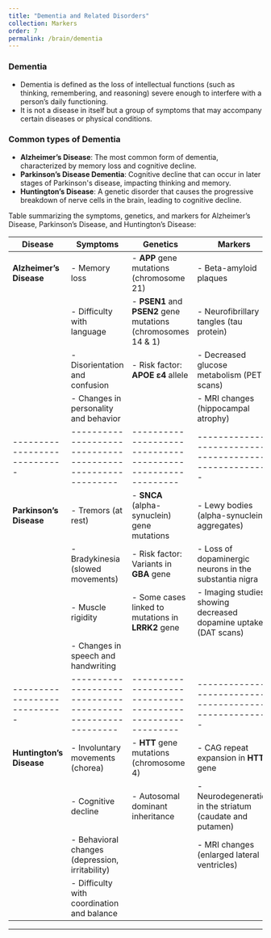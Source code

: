 ```yaml
---
title: "Dementia and Related Disorders"
collection: Markers
order: 7
permalink: /brain/dementia
---
```


### Dementia
- Dementia is defined as the loss of intellectual functions (such as thinking, remembering, and reasoning) severe enough to interfere with a person’s daily functioning.
- It is not a disease in itself but a group of symptoms that may accompany certain diseases or physical conditions.

### Common types of Dementia
- **Alzheimer’s Disease**: The most common form of dementia, characterized by memory loss and cognitive decline.
- **Parkinson’s Disease Dementia**: Cognitive decline that can occur in later stages of Parkinson's disease, impacting thinking and memory.
- **Huntington’s Disease**: A genetic disorder that causes the progressive breakdown of nerve cells in the brain, leading to cognitive decline.

Table summarizing the symptoms, genetics, and markers for Alzheimer’s Disease, Parkinson’s Disease, and Huntington’s Disease:

| **Disease**                | **Symptoms**                                               | **Genetics**                                               | **Markers**                                              |
|----------------------------|-----------------------------------------------------------|-----------------------------------------------------------|---------------------------------------------------------|
| **Alzheimer’s Disease**    | - Memory loss                                             | - **APP** gene mutations (chromosome 21)                  | - Beta-amyloid plaques                                   |
|                            | - Difficulty with language                                | - **PSEN1** and **PSEN2** gene mutations (chromosomes 14 & 1) | - Neurofibrillary tangles (tau protein)                 |
|                            | - Disorientation and confusion                            | - Risk factor: **APOE ε4** allele                        | - Decreased glucose metabolism (PET scans)              |
|                            | - Changes in personality and behavior                     |                                                           | - MRI changes (hippocampal atrophy)                     |
|----------------------------|-----------------------------------------------------------|-----------------------------------------------------------|---------------------------------------------------------|
| **Parkinson’s Disease**    | - Tremors (at rest)                                      | - **SNCA** (alpha-synuclein) gene mutations               | - Lewy bodies (alpha-synuclein aggregates)              |
|                            | - Bradykinesia (slowed movements)                        | - Risk factor: Variants in **GBA** gene                   | - Loss of dopaminergic neurons in the substantia nigra   |
|                            | - Muscle rigidity                                         | - Some cases linked to mutations in **LRRK2** gene        | - Imaging studies showing decreased dopamine uptake (DAT scans) |
|                            | - Changes in speech and handwriting                       |                                                           |                                                         |
|----------------------------|-----------------------------------------------------------|-----------------------------------------------------------|---------------------------------------------------------|
| **Huntington’s Disease**   | - Involuntary movements (chorea)                         | - **HTT** gene mutations (chromosome 4)                   | - CAG repeat expansion in **HTT** gene                  |
|                            | - Cognitive decline                                       | - Autosomal dominant inheritance                           | - Neurodegeneration in the striatum (caudate and putamen) |
|                            | - Behavioral changes (depression, irritability)          |                                                           | - MRI changes (enlarged lateral ventricles)             |
|                            | - Difficulty with coordination and balance               |                                                           |                                                         |

---
